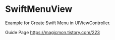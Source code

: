 # SwiftMenuView

Example for Create Swift Menu in UIViewController.

Guide Page
https://magicmon.tistory.com/223
